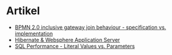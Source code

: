 # Artikel

* [BPMN 2.0 inclusive gateway join behaviour - specification vs. implementation](bpmn-inclusive.html)
* [Hibernate & Websphere Application Server](hhh-was.html)
* [SQL Performance - Literal Values vs. Parameters](sql-literals.html)
